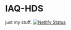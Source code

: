 # IAQ-HDS
just my stuff.
[![Netlify Status](https://api.netlify.com/api/v1/badges/f06d9902-06f6-461f-abdf-5a22f5ad307b/deploy-status)](https://app.netlify.com/sites/iaq-hds/deploys)
